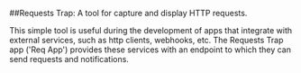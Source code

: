 ##Requests Trap: A tool for capture and display HTTP requests.

  This simple tool is useful during the development of apps that
  integrate with external services, such as http clients, webhooks,
  etc. The Requests Trap app ('Req App') provides these services with
  an endpoint to which they can send requests and notifications.
